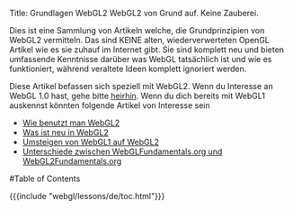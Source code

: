 Title: Grundlagen WebGL2
WebGL2 von Grund auf. Keine Zauberei.

Dies ist eine Sammlung von Artikeln welche, die Grundprinzipien von WebGL2 vermitteln. Das sind KEINE alten, wiederverwerteten OpenGL Artikel wie es sie zuhauf im Internet gibt. Sie sind komplett neu und bieten umfassende Kenntnisse darüber was WebGL tatsächlich ist und wie es funktioniert, während veraltete Ideen komplett ignoriert werden.

Diese Artikel befassen sich speziell mit WebGL2. Wenn du Interesse an WebGL 1.0 hast, gehe bitte [heirhin](http://webglfundamentals.org). Wenn du dich bereits mit WebGL1 auskennst könnten folgende Artikel von Interesse sein

<ul>
<li><a href="/webgl/lessons/de/webgl-getting-webgl2.html">Wie benutzt man WebGL2</a></li>
<li><a href="/webgl/lessons/de/webgl2-whats-new.html">Was ist neu in WebGL2</a></li>
<li><a href="/webgl/lessons/de/webgl1-to-webgl2.html">Umsteigen von WebGL1 auf WebGL2</a></li>
<li><a href="/webgl/lessons/de/webgl1-to-webgl2-fundamentals.html">Unterschiede zwischen WebGLFundamentals.org und WebGL2Fundamentals.org</a></li>
</ul>

#Table of Contents

{{{include "webgl/lessons/de/toc.html"}}}


<!--

{{{table_of_contents}}}

-->